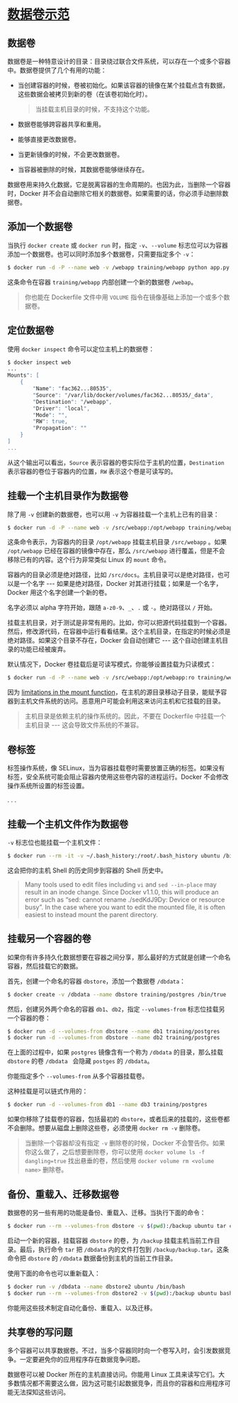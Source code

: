 # [数据卷示范](https://docs.docker.com/engine/userguide/containers/dockervolumes/)

## 数据卷

数据卷是一种特意设计的目录：目录绕过联合文件系统，可以存在一个或多个容器中。数据卷提供了几个有用的功能：

* 当创建容器的时候，卷被初始化。如果该容器的镜像在某个挂载点含有数据，这些数据会被拷贝到新的卷（在该卷初始化时）。

  > 当挂载主机目录的时候，不支持这个功能。

* 数据卷能够跨容器共享和重用。

* 能够直接更改数据卷。

* 当更新镜像的时候，不会更改数据卷。

* 当容器被删除的时候，其数据卷能够继续存在。

数据卷用来持久化数据，它是脱离容器的生命周期的。也因为此，当删除一个容器时，Docker 并不会自动删除它相关的数据卷。如果需要的话，你必须手动删除数据卷。

## 添加一个数据卷

当执行 `docker create` 或 `docker run` 时，指定 `-v`、`--volume` 标志位可以为容器添加一个数据卷。也可以同时添加多个数据卷，只需要指定多个 `-v`：

```sh
$ docker run -d -P --name web -v /webapp training/webapp python app.py
```

这条命令在容器 `training/webapp` 内部创建一个新的数据卷 `/webap`。

> 你也能在 Dockerfile 文件中用 `VOLUME` 指令在镜像基础上添加一个或多个数据卷。

## 定位数据卷

使用 `docker inspect` 命令可以定位主机上的数据卷：

```sh
$ docker inspect web
...
Mounts": [
    {
        "Name": "fac362...80535",
        "Source": "/var/lib/docker/volumes/fac362...80535/_data",
        "Destination": "/webapp",
        "Driver": "local",
        "Mode": "",
        "RW": true,
        "Propagation": ""
    }
]
...
```

从这个输出可以看出，`Source` 表示容器的卷实际位于主机的位置，`Destination` 表示容器的卷位于容器内的位置，`RW` 表示这个卷是可读写的。

## 挂载一个主机目录作为数据卷

除了用 `-v` 创建新的数据卷，也可以用 `-v` 为容器挂载一个主机上已有的目录：

```sh
$ docker run -d -P --name web -v /src/webapp:/opt/webapp training/webapp python app.py
```

这条命令表示，为容器内的目录 `/opt/webapp` 挂载主机目录 `/src/webapp` 。如果 `/opt/webapp` 已经在容器的镜像中存在，那么 `/src/webapp` 进行覆盖，但是不会移除已有的内容。这个行为非常类似 Linux 的 `mount` 命令。

容器内的目录必须是绝对路径，比如 `/src/docs`。主机目录可以是绝对路径，也可以是一个名字 --- 如果是绝对路径，Docker 对其进行挂载；如果是一个名字，Docker 用这个名字创建一个新的卷。

名字必须以 alpha 字符开始，跟随 `a-z0-9`、`_`、`.` 或 `-`。绝对路径以 `/` 开始。

挂载主机目录，对于测试是非常有用的。比如，你可以把源代码挂载到一个容器。然后，修改源代码，在容器中运行看看结果。这个主机目录，在指定的时候必须是绝对路径。如果这个目录不存在，Docker 会自动创建它 --- 这个自动创建主机目录的功能已经被废弃。

默认情况下，Docker 卷挂载后是可读写模式，你能够设置挂载为只读模式：

```sh
$ docker run -d -P --name web -v /src/webapp:/opt/webapp:ro training/webapp python app.py
```

因为 [limitations in the mount function](http://lists.linuxfoundation.org/pipermail/containers/2015-April/035788.html)，在主机的源目录移动子目录，能赋予容器到主机文件系统的访问。恶意用户可能会利用这来访问主机和它挂载的目录。

> 主机目录是依赖主机的操作系统的。因此，不要在 Dockerfile 中挂载一个主机目录 --- 这会导致文件系统的不兼容。

## 卷标签

标签操作系统，像 SELinux，当为容器挂载卷时需要放置正确的标签。如果没有标签，安全系统可能会阻止容器内使用这些卷内容的进程运行。Docker 不会修改操作系统所设置的标签设置。

. . .

## 挂载一个主机文件作为数据卷

`-v` 标志位也能挂载一个主机文件：

```sh
$ docker run --rm -it -v ~/.bash_history:/root/.bash_history ubuntu /bin/bash
```

这会把你的主机 Shell 的历史同步到容器的 Shell 历史中。

> Many tools used to edit files including `vi` and `sed --in-place` may result in an inode change. Since Docker v1.1.0, this will produce an error such as “sed: cannot rename ./sedKdJ9Dy: Device or resource busy”. In the case where you want to edit the mounted file, it is often easiest to instead mount the parent directory.   

## 挂载另一个容器的卷

如果你有许多持久化数据想要在容器之间分享，那么最好的方式就是创建一个命名容器，然后挂载它的数据。

首先，创建一个命名的容器 `dbstore`，添加一个数据卷 `/dbdata`：

```sh
$ docker create -v /dbdata --name dbstore training/postgres /bin/true
```

然后，创建另外两个命名的容器 `db1`、`db2`，指定 `--volumes-from` 标志位挂载另一个容器的卷：

```sh
$ docker run -d --volumes-from dbstore --name db1 training/postgres
$ docker run -d --volumes-from dbstore --name db2 training/postgres
```

在上面的过程中，如果 `postgres` 镜像含有一个称为 `/dbdata` 的目录，那么挂载 `dbstore` 的卷 `/dbdata
` 会隐藏 `postges` 的 `/dbdata`。

你能指定多个 `--volumes-from` 从多个容器挂载卷。

这种挂载是可以链式作用的：

```sh
$ docker run -d --volumes-from db1 --name db3 training/postgres
```

如果你移除了挂载卷的容器，包括最初的 `dbstore`，或者后来的挂载的，这些卷都不会删除。想要从磁盘上删除这些卷，必须使用 `docker rm -v` 删除卷。

> 当删除一个容器却没有指定 `-v` 删除卷的时候，Docker 不会警告你。如果你这么做了，之后想要删除卷，你可以使用 `docker volume ls -f dangling=true` 找出悬垂的卷，然后使用 `docker volume rm <volume name>` 删除卷。

## 备份、重载入、迁移数据卷

数据卷的另一些有用的功能是备份、重载入、迁移。当执行下面的命令：

```sh
$ docker run --rm --volumes-from dbstore -v $(pwd):/backup ubuntu tar cvf /backup/backup.tar /dbdata
```

启动一个新的容器，挂载容器 `dbstore` 的卷，为 `/backup` 挂载主机当前工作目录。最后，执行命令 `tar` 把 `/dbdata` 内的文件打包到 `/backup/backup.tar`。这条命令把 `dbstore` 的 `/dbdata` 数据备份到主机的当前工作目录。

使用下面的命令也可以重新载入：

```sh
$ docker run -v /dbdata --name dbstore2 ubuntu /bin/bash
$ docker run --rm --volumes-from dbstore2 -v $(pwd):/backup ubuntu bash -c "cd /dbdata && tar xvf /backup/backup.tar --strip 1"
```

你能用这些技术制定自动化备份、重载入、以及迁移。

## 共享卷的写问题

多个容器可以共享数据卷。不过，当多个容器同时向一个卷写入时，会引发数据竞争。一定要避免你的应用程序存在数据竞争问题。

数据卷可以被 Docker 所在的主机直接访问。你能用 Linux 工具来读写它们。大多数情况都不需要这么做，因为这可能引起数据竞争，而且你的容器和应用程序可能无法探知这些访问。





